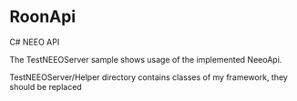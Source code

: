 # RoonApi
C# NEEO API

The TestNEEOServer sample shows usage of the implemented NeeoApi.

TestNEEOServer/Helper directory contains classes of my framework, they should be replaced

